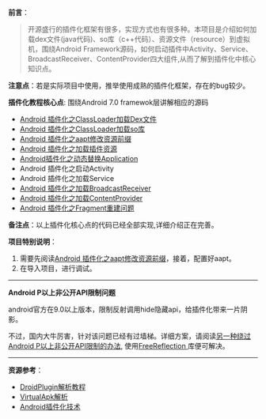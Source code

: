 

**前言**：
>开源盛行的插件化框架有很多，实现方式也有很多种。本项目是介绍如何加载dex文件(java代码)、so库（c++代码）、资源文件（resource）到虚拟机，围绕Android Framework源码，如何启动插件中Activity、Service、BroadcastReceiver、ContentProvider四大组件,从而了解到插件化中核心知识点。

**注意点**：若是实际项目中使用，推举使用成熟的插件化框架，存在的bug较少。


**插件化教程核心点**: 围绕Android 7.0 framewok层讲解相应的源码

- [Android 插件化之ClassLoader加载Dex文件](https://github.com/13767004362/HookDemo/blob/master/document/Android%E6%8F%92%E4%BB%B6%E5%8C%96%E4%B9%8BClasssLoader%E5%8A%A0%E8%BD%BD%E6%8F%92%E4%BB%B6Dex.md)
- [Android 插件化之ClassLoader加载so库](https://github.com/13767004362/HookDemo/blob/master/document/Android%E6%8F%92%E4%BB%B6%E5%8C%96%E4%B9%8Bso%E5%8A%A0%E8%BD%BD.md)
- [Android 插件化之aapt修改资源前缀](https://github.com/13767004362/HookDemo/blob/master/aapt/Android%E6%8F%92%E4%BB%B6%E5%8C%96%E4%B9%8Baapt%E4%BF%AE%E6%94%B9%E8%B5%84%E6%BA%90%E5%89%8D%E7%BC%80.md)
- [Android 插件化之加载插件资源](https://github.com/13767004362/HookDemo/blob/master/document/Android%E6%8F%92%E4%BB%B6%E5%8C%96%E4%B9%8B%E5%8A%A0%E8%BD%BDResource%E8%B5%84%E6%BA%90.md)
- [Android插件化之动态替换Application](https://github.com/13767004362/HookDemo/blob/master/document/%E6%8F%92%E4%BB%B6%E5%8C%96%E4%B9%8B%E5%8A%A8%E6%80%81%E6%9B%BF%E6%8D%A2application.md)
- Android 插件化之启动Activity
- Android 插件化之加载Service
- [Android 插件化之加载BroadcastReceiver](https://github.com/13767004362/HookDemo/blob/master/document/android%E6%8F%92%E4%BB%B6%E5%8C%96%E4%B9%8BBrocastReceiver.md)
- [Android 插件化之加载ContentProvider](https://github.com/13767004362/HookDemo/blob/master/document/Android%E6%8F%92%E4%BB%B6%E5%8C%96%E4%B9%8BContentProvider.md)
- [Android 插件化之Fragment重建问题](https://github.com/13767004362/HookDemo/blob/master/document/Android%E6%8F%92%E4%BB%B6%E5%8C%96%E4%B9%8BFragment.md)

**备注点**：以上插件化核心点的代码已经全部实现,详细介绍正在完善。

**项目特别说明**：

1. 需要先阅读[Android 插件化之aapt修改资源前缀](https://github.com/13767004362/HookDemo/blob/master/aapt/Android%E6%8F%92%E4%BB%B6%E5%8C%96%E4%B9%8Baapt%E4%BF%AE%E6%94%B9%E8%B5%84%E6%BA%90%E5%89%8D%E7%BC%80.md)，接着，配置好aapt。
2. 在导入项目，进行调试。


----------

**Android P以上非公开API限制问题**

android官方在9.0以上版本，限制反射调用hide隐藏api，给插件化带来一片阴影。

不过，国内大牛厉害，针对该问题已经有过墙梯。详细方案，请阅读[另一种绕过 Android P以上非公开API限制的办法](http://weishu.me/2019/03/16/another-free-reflection-above-android-p/), 使用[FreeReflection ](https://github.com/tiann/FreeReflection)库便可解决。


----------

**资源参考**：

- [DroidPlugin解析教程](https://github.com/tiann/understand-plugin-framework)
- [VirtualApk解析](http://www.androidos.net.cn/codebook/AndroidRoad/android/advance/virtualapk.html)
- [Android插件化技术](https://mp.weixin.qq.com/s/Uwr6Rimc7Gpnq4wMFZSAag?utm_source=androidweekly&utm_medium=website)
